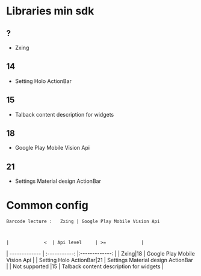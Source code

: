 # Libraries min sdk

## ?
- Zxing

## 14 
- Setting Holo ActionBar

## 15 
- Talback content description for widgets

## 18
- Google Play Mobile Vision Api


## 21
- Settings Material design ActionBar


# Common config

	Barcode lecture : 	Zxing | Google Play Mobile Vision Api
	
	
	
	|             <  | Api level     | >=             |
| ------------- | :-----------: |:-------------: |
| Zxing|18 |  Google Play Mobile Vision Api   |
| Setting Holo ActionBar|21 |  Settings Material design ActionBar  |
| Not supported |15 |  Talback content description for widgets  |
